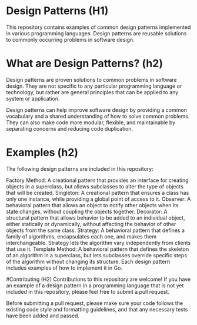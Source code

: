 # Design Patterns (H1)
This repository contains examples of common design patterns implemented in various programming languages. Design patterns are reusable solutions to commonly occurring problems in software design.

# What are Design Patterns? (h2)
Design patterns are proven solutions to common problems in software design. They are not specific to any particular programming language or technology, but rather are general principles that can be applied to any system or application.

Design patterns can help improve software design by providing a common vocabulary and a shared understanding of how to solve common problems. They can also make code more modular, flexible, and maintainable by separating concerns and reducing code duplication.

# Examples (h2)
The following design patterns are included in this repository:

Factory Method: A creational pattern that provides an interface for creating objects in a superclass, but allows subclasses to alter the type of objects that will be created.
Singleton: A creational pattern that ensures a class has only one instance, while providing a global point of access to it.
Observer: A behavioral pattern that allows an object to notify other objects when its state changes, without coupling the objects together.
Decorator: A structural pattern that allows behavior to be added to an individual object, either statically or dynamically, without affecting the behavior of other objects from the same class.
Strategy: A behavioral pattern that defines a family of algorithms, encapsulates each one, and makes them interchangeable. Strategy lets the algorithm vary independently from clients that use it.
Template Method: A behavioral pattern that defines the skeleton of an algorithm in a superclass, but lets subclasses override specific steps of the algorithm without changing its structure.
Each design pattern includes examples of how to implement it in Go.

#Contributing (H2)
Contributions to this repository are welcome! If you have an example of a design pattern in a programming language that is not yet included in this repository, please feel free to submit a pull request.

Before submitting a pull request, please make sure your code follows the existing code style and formatting guidelines, and that any necessary tests have been added and passed.
